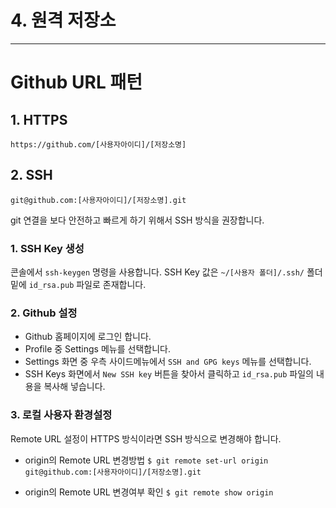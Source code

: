 # 4. 원격 저장소

***

# Github URL 패턴

## 1. HTTPS

`https://github.com/[사용자아이디]/[저장소명]`

## 2. SSH

`git@github.com:[사용자아이디]/[저장소명].git`

git 연결을 보다 안전하고 빠르게 하기 위해서 SSH 방식을 권장합니다.

### 1. SSH Key 생성
콘솔에서 `ssh-keygen` 명령을 사용합니다. SSH Key 값은 `~/[사용자 폴더]/.ssh/` 폴더 밑에 `id_rsa.pub` 파일로 존재합니다.

### 2. Github 설정
* Github 홈페이지에 로그인 합니다. 
* Profile 중 Settings 메뉴를 선택합니다.
* Settings 화면 중 우측 사이드메뉴에서 `SSH and GPG keys` 메뉴를 선택합니다.
* SSH Keys 화면에서 `New SSH key` 버튼을 찾아서 클릭하고 `id_rsa.pub` 파일의 내용을 복사해 넣습니다.

### 3. 로컬 사용자 환경설정
Remote URL 설정이 HTTPS 방식이라면 SSH 방식으로 변경해야 합니다.

* origin의 Remote URL 변경방법
`$ git remote set-url origin git@github.com:[사용자아이디]/[저장소명].git`

* origin의 Remote URL 변경여부 확인
`$ git remote show origin`
